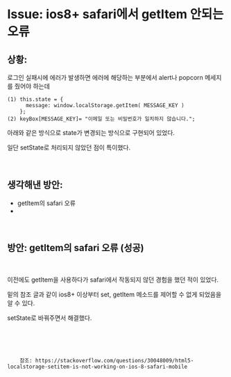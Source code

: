 <!--
author: Dailyscat
purpose: issue arrange
rules:
 (1) 헤더와 문단사이
    <br/>
    <br/>
 (2) 코드가 작성되는 부분은 >로 정리
 (3) 참조는 해당 내용 바로 아래
    <br/>
    <br/>
 (4) 명령어는 bold
 (5) 방안은 ## 안의 과정은 ###
-->

# Issue: ios8+ safari에서 getItem 안되는 오류

## 상황:

로그인 실패시에 에러가 발생하면 에러에 해당하는 부분에서 alert나 popcorn 메세지를 줬어야 하는데

    (1) this.state = {
          message: window.localStorage.getItem( MESSAGE_KEY )
        };
    (2) keyBox[MESSAGE_KEY]= "이메일 또는 비밀번호가 일치하지 않습니다.";

아래와 같은 방식으로 state가 변경되는 방식으로 구현되어 있었다.

일단 setState로 처리되지 않았던 점이 특이했다.

<br/>

## 생각해낸 방안:
+ getItem의 safari 오류
+


<br/>


## 방안: getItem의 safari 오류 (성공)
<br/>

  이전에도 getItem을 사용하다가 safari에서 작동되지 않던 경험을 했던 적이 있었다.

  밑의 참조 글과 같이 ios8+ 이상부터 set, getItem 메소드를 제어할 수 없게 되었음을 알 수 있다.

  setState로 바꿔주면서 해결했다.

<br/>
<br/>
<br/>

        참조: https://stackoverflow.com/questions/30048009/html5-localstorage-setitem-is-not-working-on-ios-8-safari-mobile

<br/>

